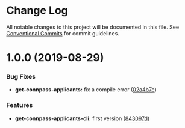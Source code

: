 # Change Log

All notable changes to this project will be documented in this file.
See [Conventional Commits](https://conventionalcommits.org) for commit guidelines.

<a name="1.0.0"></a>
# 1.0.0 (2019-08-29)


### Bug Fixes

* **get-connpass-applicants:** fix a compile error ([02a4b7e](https://github.com/suin/node/commit/02a4b7e))


### Features

* **get-connpass-applicants-cli:** first version ([843097d](https://github.com/suin/node/commit/843097d))
